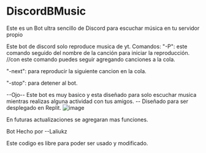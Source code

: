 # DiscordBMusic
Este es un Bot ultra sencillo de Discord para escuchar música en tu servidor propio

Este bot de discord solo reproduce musica de yt.
Comandos:
"-P": este comando seguido del nombre de la canción para iniciar la reproducción.
//con este comando puedes seguir agregando canciones a la cola.

"-next": para reproducir la siguiente cancion en la cola.

"-stop": para detener al bot.


--Ojo--
Este bot es muy basico y esta diseñado para solo escuchar musica mientras realizas alguna actividad con tus amigos.
-- Diseñado para ser desplegado en Replit.
![image](https://github.com/Laliukz/DiscordBMusic/assets/106115714/184c4646-a38c-463f-a710-5fedf15ad494)


En futuras actualizaciones se agregaran mas funciones.

























Bot Hecho por --Laliukz

Este codigo es libre para poder ser usado y modificado.

